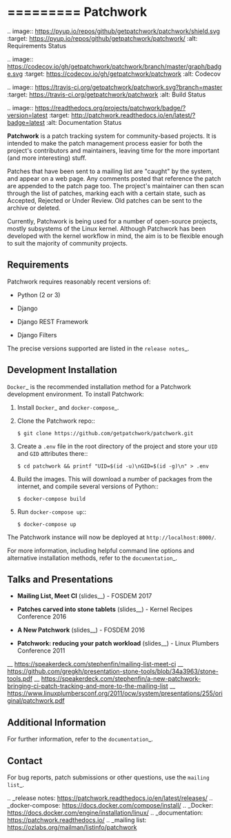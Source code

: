 =========
Patchwork
=========

.. image:: https://pyup.io/repos/github/getpatchwork/patchwork/shield.svg
   :target: https://pyup.io/repos/github/getpatchwork/patchwork/
   :alt: Requirements Status

.. image:: https://codecov.io/gh/getpatchwork/patchwork/branch/master/graph/badge.svg
   :target: https://codecov.io/gh/getpatchwork/patchwork
   :alt: Codecov

.. image:: https://travis-ci.org/getpatchwork/patchwork.svg?branch=master
   :target: https://travis-ci.org/getpatchwork/patchwork
   :alt: Build Status

.. image:: https://readthedocs.org/projects/patchwork/badge/?version=latest
   :target: http://patchwork.readthedocs.io/en/latest/?badge=latest
   :alt: Documentation Status

**Patchwork** is a patch tracking system for community-based projects. It is
intended to make the patch management process easier for both the project's
contributors and maintainers, leaving time for the more important (and more
interesting) stuff.

Patches that have been sent to a mailing list are "caught" by the system, and
appear on a web page. Any comments posted that reference the patch are appended
to the patch page too. The project's maintainer can then scan through the list
of patches, marking each with a certain state, such as Accepted, Rejected or
Under Review. Old patches can be sent to the archive or deleted.

Currently, Patchwork is being used for a number of open-source projects, mostly
subsystems of the Linux kernel. Although Patchwork has been developed with the
kernel workflow in mind, the aim is to be flexible enough to suit the majority
of community projects.

Requirements
------------

Patchwork requires reasonably recent versions of:

- Python (2 or 3)

- Django

- Django REST Framework

- Django Filters

The precise versions supported are listed in the `release notes`_.

Development Installation
------------------------

`Docker`_ is the recommended installation method for a Patchwork development
environment. To install Patchwork:

1. Install `Docker`_ and `docker-compose`_.

2. Clone the Patchwork repo::

       $ git clone https://github.com/getpatchwork/patchwork.git

3. Create a ``.env`` file in the root directory of the project and store your
   ``UID`` and ``GID`` attributes there::

       $ cd patchwork && printf "UID=$(id -u)\nGID=$(id -g)\n" > .env

4. Build the images. This will download a number of packages from the internet,
   and compile several versions of Python::

       $ docker-compose build

5. Run `docker-compose up`::

       $ docker-compose up

The Patchwork instance will now be deployed at `http://localhost:8000/`.

For more information, including helpful command line options and alternative
installation methods, refer to the `documentation`_.

Talks and Presentations
-----------------------

* **Mailing List, Meet CI** (slides__) - FOSDEM 2017

* **Patches carved into stone tablets** (slides__) - Kernel Recipes Conference
  2016

* **A New Patchwork** (slides__) - FOSDEM 2016

* **Patchwork: reducing your patch workload** (slides__) - Linux Plumbers
  Conference 2011

__ https://speakerdeck.com/stephenfin/mailing-list-meet-ci
__ https://github.com/gregkh/presentation-stone-tools/blob/34a3963/stone-tools.pdf
__ https://speakerdeck.com/stephenfin/a-new-patchwork-bringing-ci-patch-tracking-and-more-to-the-mailing-list
__ https://www.linuxplumbersconf.org/2011/ocw/system/presentations/255/original/patchwork.pdf

Additional Information
----------------------

For further information, refer to the `documentation`_.

Contact
-------

For bug reports, patch submissions or other questions, use the `mailing list`_.

.. _release notes: https://patchwork.readthedocs.io/en/latest/releases/
.. _docker-compose: https://docs.docker.com/compose/install/
.. _Docker: https://docs.docker.com/engine/installation/linux/
.. _documentation: https://patchwork.readthedocs.io/
.. _mailing list: https://ozlabs.org/mailman/listinfo/patchwork
